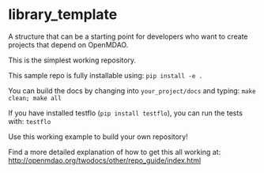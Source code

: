 # library_template
A structure that can be a starting point for developers who want to create projects that depend on OpenMDAO.

This is the simplest working repository. 

This sample repo is fully installable using:
`pip install -e .`

You can build the docs by changing into `your_project/docs` and typing:
`make clean; make all`

If you have installed testflo (`pip install testflo`), you can run the tests with:
`testflo`

Use this working example to build your own repository!

Find a more detailed explanation of how to get this all working at:
http://openmdao.org/twodocs/other/repo_guide/index.html